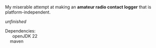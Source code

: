 My miserable attempt at making an **amateur radio contact logger** that is platform-independent.

*unfinished*

Dependencies:\
&nbsp; &nbsp; &nbsp; openJDK 22\
&nbsp;&nbsp;&nbsp; maven
